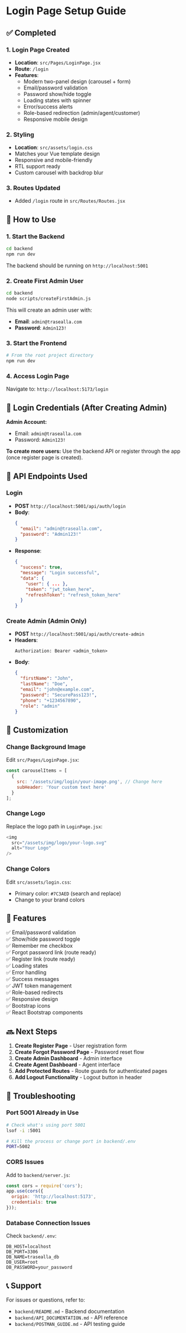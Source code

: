 # Login Page Setup Guide

## ✅ Completed

### 1. **Login Page Created**
- **Location**: `src/Pages/LoginPage.jsx`
- **Route**: `/login`
- **Features**:
  - Modern two-panel design (carousel + form)
  - Email/password validation
  - Password show/hide toggle
  - Loading states with spinner
  - Error/success alerts
  - Role-based redirection (admin/agent/customer)
  - Responsive mobile design

### 2. **Styling**
- **Location**: `src/assets/login.css`
- Matches your Vue template design
- Responsive and mobile-friendly
- RTL support ready
- Custom carousel with backdrop blur

### 3. **Routes Updated**
- Added `/login` route in `src/Routes/Routes.jsx`

## 🚀 How to Use

### 1. Start the Backend
```bash
cd backend
npm run dev
```
The backend should be running on `http://localhost:5001`

### 2. Create First Admin User
```bash
cd backend
node scripts/createFirstAdmin.js
```

This will create an admin user with:
- **Email**: `admin@trasealla.com`
- **Password**: `Admin123!`

### 3. Start the Frontend
```bash
# From the root project directory
npm run dev
```

### 4. Access Login Page
Navigate to: `http://localhost:5173/login`

## 🔐 Login Credentials (After Creating Admin)

**Admin Account:**
- Email: `admin@trasealla.com`
- Password: `Admin123!`

**To create more users:**
Use the backend API or register through the app (once register page is created).

## 📡 API Endpoints Used

### Login
- **POST** `http://localhost:5001/api/auth/login`
- **Body**: 
  ```json
  {
    "email": "admin@trasealla.com",
    "password": "Admin123!"
  }
  ```
- **Response**:
  ```json
  {
    "success": true,
    "message": "Login successful",
    "data": {
      "user": { ... },
      "token": "jwt_token_here",
      "refreshToken": "refresh_token_here"
    }
  }
  ```

### Create Admin (Admin Only)
- **POST** `http://localhost:5001/api/auth/create-admin`
- **Headers**: 
  ```
  Authorization: Bearer <admin_token>
  ```
- **Body**:
  ```json
  {
    "firstName": "John",
    "lastName": "Doe",
    "email": "john@example.com",
    "password": "SecurePass123!",
    "phone": "+1234567890",
    "role": "admin"
  }
  ```

## 🎨 Customization

### Change Background Image
Edit `src/Pages/LoginPage.jsx`:
```javascript
const carouselItems = [
  {
    src: '/assets/img/login/your-image.png', // Change here
    subHeader: 'Your custom text here'
  }
];
```

### Change Logo
Replace the logo path in `LoginPage.jsx`:
```javascript
<img 
  src="/assets/img/logo/your-logo.svg" 
  alt="Your Logo" 
/>
```

### Change Colors
Edit `src/assets/login.css`:
- Primary color: `#7C3AED` (search and replace)
- Change to your brand colors

## 📱 Features

✅ Email/password validation  
✅ Show/hide password toggle  
✅ Remember me checkbox  
✅ Forgot password link (route ready)  
✅ Register link (route ready)  
✅ Loading states  
✅ Error handling  
✅ Success messages  
✅ JWT token management  
✅ Role-based redirects  
✅ Responsive design  
✅ Bootstrap icons  
✅ React Bootstrap components  

## 🔜 Next Steps

1. **Create Register Page** - User registration form
2. **Create Forgot Password Page** - Password reset flow
3. **Create Admin Dashboard** - Admin interface
4. **Create Agent Dashboard** - Agent interface
5. **Add Protected Routes** - Route guards for authenticated pages
6. **Add Logout Functionality** - Logout button in header

## 🐛 Troubleshooting

### Port 5001 Already in Use
```bash
# Check what's using port 5001
lsof -i :5001

# Kill the process or change port in backend/.env
PORT=5002
```

### CORS Issues
Add to `backend/server.js`:
```javascript
const cors = require('cors');
app.use(cors({
  origin: 'http://localhost:5173',
  credentials: true
}));
```

### Database Connection Issues
Check `backend/.env`:
```env
DB_HOST=localhost
DB_PORT=3306
DB_NAME=trasealla_db
DB_USER=root
DB_PASSWORD=your_password
```

## 📞 Support

For issues or questions, refer to:
- `backend/README.md` - Backend documentation
- `backend/API_DOCUMENTATION.md` - API reference
- `backend/POSTMAN_GUIDE.md` - API testing guide

